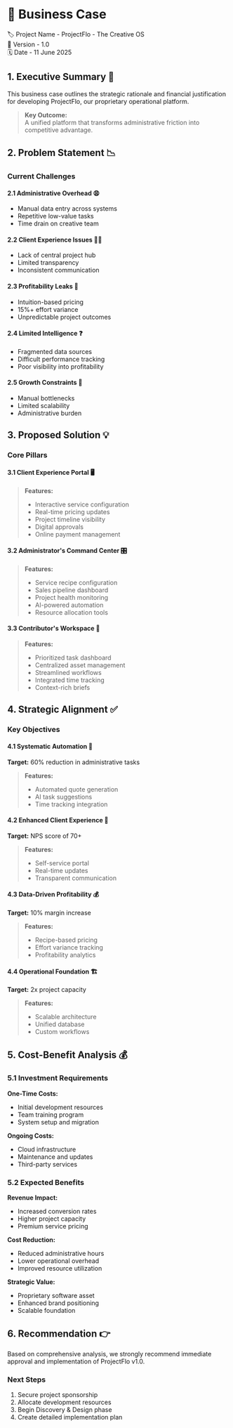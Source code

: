 # 💼 Business Case

<!-- ⎯⎯⎯⎯⎯⎯⎯⎯⎯⎯⎯⎯⎯⎯⎯⎯ PROJECT METADATA ⎯⎯⎯⎯⎯⎯⎯⎯⎯⎯⎯⎯⎯⎯⎯⎯ -->

🏷️ Project Name - ProjectFlo - The Creative OS  
🔢 Version - 1.0  
🗓️ Date - 11 June 2025

<!-- ⎯⎯⎯⎯⎯⎯⎯⎯⎯⎯⎯⎯⎯⎯⎯⎯ EXECUTIVE SUMMARY ⎯⎯⎯⎯⎯⎯⎯⎯⎯⎯⎯⎯⎯⎯⎯⎯ -->

## 1. Executive Summary 📜

This business case outlines the strategic rationale and financial justification for developing ProjectFlo, our proprietary operational platform.

> **Key Outcome:**  
> A unified platform that transforms administrative friction into competitive advantage.

<!-- ⎯⎯⎯⎯⎯⎯⎯⎯⎯⎯⎯⎯⎯⎯⎯⎯ PROBLEM STATEMENT ⎯⎯⎯⎯⎯⎯⎯⎯⎯⎯⎯⎯⎯⎯⎯⎯ -->

## 2. Problem Statement 📉

### Current Challenges

#### 2.1 Administrative Overhead 😩

- Manual data entry across systems
- Repetitive low-value tasks
- Time drain on creative team

#### 2.2 Client Experience Issues 🤷‍♀️

- Lack of central project hub
- Limited transparency
- Inconsistent communication

#### 2.3 Profitability Leaks 💸

- Intuition-based pricing
- 15%+ effort variance
- Unpredictable project outcomes

#### 2.4 Limited Intelligence ❓

- Fragmented data sources
- Difficult performance tracking
- Poor visibility into profitability

#### 2.5 Growth Constraints 🧱

- Manual bottlenecks
- Limited scalability
- Administrative burden

<!-- ⎯⎯⎯⎯⎯⎯⎯⎯⎯⎯⎯⎯⎯⎯⎯⎯ PROPOSED SOLUTION ⎯⎯⎯⎯⎯⎯⎯⎯⎯⎯⎯⎯⎯⎯⎯⎯ -->

## 3. Proposed Solution 💡

### Core Pillars

#### 3.1 Client Experience Portal 🖥️

> **Features:**
>
> - Interactive service configuration
> - Real-time pricing updates
> - Project timeline visibility
> - Digital approvals
> - Online payment management

#### 3.2 Administrator's Command Center 🎛️

> **Features:**
>
> - Service recipe configuration
> - Sales pipeline dashboard
> - Project health monitoring
> - AI-powered automation
> - Resource allocation tools

#### 3.3 Contributor's Workspace 🎨

> **Features:**
>
> - Prioritized task dashboard
> - Centralized asset management
> - Streamlined workflows
> - Integrated time tracking
> - Context-rich briefs

<!-- ⎯⎯⎯⎯⎯⎯⎯⎯⎯⎯⎯⎯⎯⎯⎯⎯ STRATEGIC ALIGNMENT ⎯⎯⎯⎯⎯⎯⎯⎯⎯⎯⎯⎯⎯⎯⎯⎯ -->

## 4. Strategic Alignment ✅

### Key Objectives

#### 4.1 Systematic Automation 🤖

**Target:** 60% reduction in administrative tasks

> **Features:**
>
> - Automated quote generation
> - AI task suggestions
> - Time tracking integration

#### 4.2 Enhanced Client Experience 🤝

**Target:** NPS score of 70+

> **Features:**
>
> - Self-service portal
> - Real-time updates
> - Transparent communication

#### 4.3 Data-Driven Profitability 💰

**Target:** 10% margin increase

> **Features:**
>
> - Recipe-based pricing
> - Effort variance tracking
> - Profitability analytics

#### 4.4 Operational Foundation 🏗️

**Target:** 2x project capacity

> **Features:**
>
> - Scalable architecture
> - Unified database
> - Custom workflows

<!-- ⎯⎯⎯⎯⎯⎯⎯⎯⎯⎯⎯⎯⎯⎯⎯⎯ COST-BENEFIT ANALYSIS ⎯⎯⎯⎯⎯⎯⎯⎯⎯⎯⎯⎯⎯⎯⎯⎯ -->

## 5. Cost-Benefit Analysis 💰

### 5.1 Investment Requirements

**One-Time Costs:**

- Initial development resources
- Team training program
- System setup and migration

**Ongoing Costs:**

- Cloud infrastructure
- Maintenance and updates
- Third-party services

### 5.2 Expected Benefits

**Revenue Impact:**

- Increased conversion rates
- Higher project capacity
- Premium service pricing

**Cost Reduction:**

- Reduced administrative hours
- Lower operational overhead
- Improved resource utilization

**Strategic Value:**

- Proprietary software asset
- Enhanced brand positioning
- Scalable foundation

<!-- ⎯⎯⎯⎯⎯⎯⎯⎯⎯⎯⎯⎯⎯⎯⎯⎯ RECOMMENDATION ⎯⎯⎯⎯⎯⎯⎯⎯⎯⎯⎯⎯⎯⎯⎯⎯ -->

## 6. Recommendation 👉

Based on comprehensive analysis, we strongly recommend immediate approval and implementation of ProjectFlo v1.0.

### Next Steps

1. Secure project sponsorship
2. Allocate development resources
3. Begin Discovery & Design phase
4. Create detailed implementation plan

<!-- ⎯⎯⎯⎯⎯⎯⎯⎯⎯⎯⎯⎯⎯⎯⎯⎯ END OF DOCUMENT ⎯⎯⎯⎯⎯⎯⎯⎯⎯⎯⎯⎯⎯⎯⎯⎯ -->

